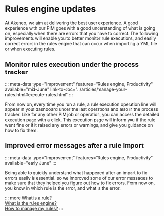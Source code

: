 # Rules engine updates

At Akeneo, we aim at delivering the best user experience. A good experience with our PIM goes with a good understanding of what is going on, especially when there are errors that you have to correct. The following improvements will enable you to better monitor rule executions, and easily correct errors in the rules engine that can occur when importing a YML file or when executing rules.

## Monitor rules execution under the process tracker

::: meta-data type="Improvement" features="Rules engine, Productivity" available="mid-June" link-to-doc="../articles/manage-your-rules.html#execute-rules.html"
:::

From now on, every time you run a rule, a rule execution operation line will appear in your dashboard under the last operations and also in the process tracker. Like for any other PIM job or operation, you can access the detailed execution page with a click. This execution page will inform you if the rule went fine or if it raised any errors or warnings, and give you guidance on how to fix them.

## Improved error messages after a rule import

::: meta-data type="Improvement" features="Rules engine, Productivity" available="early June"
:::

Being able to quickly understand what happened after an import to fix errors easily is essential, so we improved some of our error messages to make sure that they helped you figure out how to fix errors.
From now on, you know in which rule is the error, and what is the error.

::: more
[What is a rule?](../articles/what-is-a-rule.html)  
[What is the rules engine?](../articles/get-started-with-the-rules-engine.html)   
[How to manage my rules?](../articles/manage-your-rules.html)
:::
